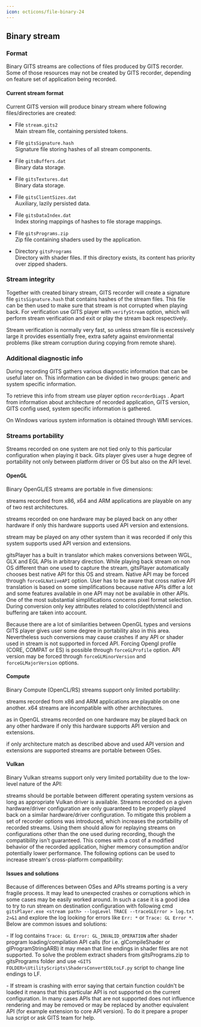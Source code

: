 ```yaml
---
icon: octicons/file-binary-24
---
```

## Binary stream

### Format

Binary GITS streams are collections of files produced by GITS recorder.
Some of those resources may not be created by GITS recorder, depending
on feature set of application being recorded.

#### Current stream format

Current GITS version will produce binary stream where following
files/directories are created:

-   File `stream.gits2`  
		Main stream file, containing persisted tokens.

-   File `gitsSignature.hash`  
		Signature file storing hashes of all stream components.

-   File `gitsBuffers.dat`  
		Binary data storage.

-   File `gitsTextures.dat`  
		Binary data storage.

-   File `gitsClientSizes.dat`  
		Auxiliary, lazily persisted data.

-   File `gitsDataIndex.dat`  
		Index storing mappings of hashes to file storage mappings.

-   File `gitsPrograms.zip`  
		Zip file containing shaders used by the application.

-   Directory `gitsPrograms`  
		Directory with shader files. If this directory exists, its content
		has priority over zipped shaders.

### Stream integrity

Together with created binary stream, GITS recorder will create a
signature file `gitsSignature.hash` that contains hashes of the stream
files. This file can be then used to make sure that stream is not
corrupted when playing back. For verification use GITS player with
`verifyStream` option, which will perform stream verification and exit
or play the stream back respectively.

Stream verification is normally very fast, so unless stream file is
excessively large it provides essentially free, extra safety against
environmental problems (like stream corruption during copying from
remote share).

### Additional diagnostic info

During recording GITS gathers various diagnostic information that can be
useful later on. This information can be divided in two groups: generic
and system specific information.

To retrieve this info from stream use player option `recorderDiags` .
Apart from information about architecture of recorded application, GITS
version, GITS config used, system specific information is gathered.

On Windows various system information is obtained through WMI services.

### Streams portability

Streams recorded on one system are not tied only to this particular
configuration when playing it back. Gits player gives user a huge degree
of portability not only between platform driver or OS but also on the
API level.

#### OpenGL

Binary OpenGL/ES streams are portable in five dimensions:

streams recorded from x86, x64 and ARM applications are playable on any
of two rest architectures.

streams recorded on one hardware may be played back on any other
hardware if only this hardware supports used API version and extensions.

stream may be played on any other system than it was recorded if only
this system supports used API version and extensions.

gitsPlayer has a built in translator which makes conversions between
WGL, GLX and EGL APIs in arbitrary direction. While playing back stream
on non OS different than one used to capture the stream, gitsPlayer
automatically chooses best native API for this OS and stream. Native API
may be forced through `forceGLNativeAPI` option. User has to be aware
that cross native API translation is based on some simplifications
because native APIs differ a lot and some features available in one API
may not be available in other APIs. One of the most substantial
simplifications concerns pixel format selection. During conversion only
key attributes related to color/depth/stencil and buffering are taken
into account.

Because there are a lot of similarities between OpenGL types and
versions GITS player gives user some degree in portability also in this
area. Nevertheless such conversions may cause crashes if any API or
shader used in stream is not supported in forced API. Forcing Opengl
profile (CORE, COMPAT or ES) is possible through `forceGLProfile`
option. API version may be forced through `forceGLMinorVersion` and
`forceGLMajorVersion` options.

#### Compute

Binary Compute (OpenCL/RS) streams support only limited portability:

streams recorded from x86 and ARM applications are playable on one
another. x64 streams are incompatible with other architectures.

as in OpenGL streams recorded on one hardware may be played back on any
other hardware if only this hardware supports API version and
extensions.

if only architecture match as described above and used API version and
extensions are supported streams are portable between OSes.

#### Vulkan

Binary Vulkan streams support only very limited portability due to the
low-level nature of the API:

streams should be portable between different operating system versions
as long as appropriate Vulkan driver is available. Streams recorded on a
given hardware/driver configuration are only guaranteed to be properly
played back on a similar hardware/driver configuration. To mitigate this
problem a set of recorder options was introduced, which increases the
portability of recorded streams. Using them should allow for replaying
streams on configurations other than the one used during recording,
though the compatibility isn't guaranteed. This comes with a cost of a
modified behavior of the recorded application, higher memory consumption
and/or potentially lower performance. The following options can be used
to increase stream's cross-platform compatibility:

#### Issues and solutions

Because of differences between OSes and APIs streams porting is a very
fragile process. It may lead to unexpected crashes or corruptions which
in some cases may be easily worked around. In such a case it is a good
idea to try to run stream on destination configuration with following
cmd
`gitsPlayer.exe <stream path> --logLevel TRACE --traceGLError > log.txt 2>&1`
and explore the log looking for errors like `Err: *` or
`Trace: GL Error *`. Below are common issues and solutions:

\- If log contains `Trace: GL Error: GL_INVALID_OPERATION` after shader
program loading/compilation API calls (for i.e. glCompileShader or
glProgramStringARB) it may mean that line endings in shader files are
not supported. To solve the problem extract shaders from
gitsPrograms.zip to gitsPrograms folder and use
`<GITS FOLDER>\UtilityScripts\ShadersConvertEOLtoLF.py` script to change
line endings to LF.

\- If stream is crashing with error saying that certain function
couldn't be loaded it means that this particular API is not supported on
the current configuration. In many cases APIs that are not supported
does not influence rendering and may be removed or may be replaced by
another equivalent API (for example extension to core API version). To
do it prepare a proper lua script or ask GITS team for help.

